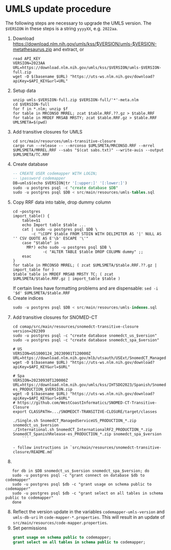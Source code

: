 # UMLS update procedure

The following steps are necessary to upgrade the UMLS version. The `$VERSION` in
these steps is a string `yyyyXX`, e.g. `2022aa`.

1. Download https://download.nlm.nih.gov/umls/kss/$VERSION/umls-$VERSION-metathesaurus.zip and extract, or
   ```
   read API_KEY
   VERSION=2023AA
   URL=https://download.nlm.nih.gov/umls/kss/$VERSION/umls-$VERSION-full.zip
   wget -O $(basename $URL) "https://uts-ws.nlm.nih.gov/download?apiKey=$API_KEY&url=URL"
   ```
2. Setup data
   ```
   unzip umls-$VERSION-full.zip $VERSION-full/'*'-meta.nlm
   cd $VERSION-full
   for f in *.nlm; unzip $f
   for table in MRCONSO MRREL; zcat $table.RRF.??.gz > $table.RRF
   for table in MRDEF MRSAB MRSTY; zcat $table.RRF.gz > $table.RRF
   UMLSMETA=$(pwd)
   ```
3. Add transitive closures for UMLS
   ```
   cd src/main/resources/umls-transitive-closure
   cargo run --release -- --mrconso $UMLSMETA/MRCONSO.RRF --mrrel $UMLSMETA/MRREL.RRF --sabs "$(cat sabs.txt)" --write-auis --output $UMLSMETA/TC.RRF
   ```
     <!-- (the vocabularies in `sabs.txt` should match those used with the `UmlsTCDescender` in `CodeMapperApplication`) -->
   <!-- - `sed "s!{{TRANSITIVE_CLOSURE}}!$TCRRF!" | psql $UMLSDB` -->
4. Create database
   ```sql
   -- CREATE USER codemapper WITH LOGIN;
   -- \password codemapper
   DB=umls$(echo $VERSION|tr '[:upper:]' '[:lower:]')
   sudo -u postgres psql -c "create database $DB"
   sudo -u postgres psql $DB < src/main/resources/umls-tables.sql
   ```
3. Copy RRF data into table, drop dummy column
   ```shell
   cd ~postgres
   import_table() {
       table=$1
       echo Import table $table ...
       cat | sudo -u postgres psql $DB \
           -c "\COPY $table FROM STDIN WITH DELIMITER AS '|' NULL AS '' CSV QUOTE AS E'\b' ESCAPE '\'"
       case "$table" in
         MR*) echo sudo -u postgres psql $DB \
                -c "ALTER TABLE $table DROP COLUMN dummy" ;;
       esac
   }
   for table in MRCONSO MRREL; ( zcat $UMLSMETA/$table.RRF.??.gz | import_table for )
   $table table in MRDEF MRSAB MRSTY TC; ( zcat $UMLSMETA/$table.RRF.gz | import_table $table )
   ```
   If certain lines have formatting problems and are dispensable: `sed -i '$d' $UMLSMETA/$table.RRF`
4. Create indices
   ```sql
   sudo -u postgres psql $DB < src/main/resources/umls-indexes.sql
   ```
7. Add transitive closures for SNOMED-CT
   ```
   cd comap/src/main/resources/snomedct-transitive-closure
   version=202309
   sudo -u postgres psql -c "create database snomedct_us_$version"
   sudo -u postgres psql -c "create database snomedct_spa_$version"

   # US
   VERSION=US1000124_20230901T120000Z
   URL=https://download.nlm.nih.gov/mlb/utsauth/USExt/SnomedCT_ManagedServiceUS_PRODUCTION_$VERSION.zip
   wget -O $(basename $URL) "https://uts-ws.nlm.nih.gov/download?apiKey=$API_KEY&url=$URL"

   # Spa
   VERSION=20230930T120000Z
   URL=https://download.nlm.nih.gov/umls/kss/IHTSDO2023/Spanish/SnomedCT_SpanishRelease-es_PRODUCTION_$VERSION.zip
   wget -O $(basename $URL) "https://uts-ws.nlm.nih.gov/download?apiKey=$API_KEY&url=$URL" 
   # https://github.com/WestCoastInformatics/SNOMED-CT-Transitive-Closure
   export CLASSPATH=.../SNOMEDCT-TRANSITIVE-CLOSURE/target/classes

   ./Single.sh SnomedCT_ManagedServiceUS_PRODUCTION_*.zip snomedct_us_$version
   ./International.sh SnomedCT_InternationalRF2_PRODUCTION_*.zip SnomedCT_SpanishRelease-es_PRODUCTION_*.zip snomedct_spa_$version
       ```
   
   - follow instructions in `src/main/resources/snomedct-transitive-closure/README.md`
7. 
```
   for db in $DB snomedct_us_$version snomedct_spa_$version; do
   sudo -u postgres psql -c "grant connect on database $db to codemapper"
   sudo -u postgres psql $db -c "grant usage on schema public to codemapper"
   sudo -u postgres psql $db -c "grant select on all tables in schema public to codemapper"
   done
```
8. Reflect the version update in the variables `codemapper-umls-version` and
   `umls-db-uri` in `code-mapper-*.properties`. This will result in an update of
   `src/main/resources/code-mapper.properties`.
9. Set permissions
   ```sql
   grant usage on schema public to codemapper;
   grant select on all tables in schema public to codemapper;
   ```
